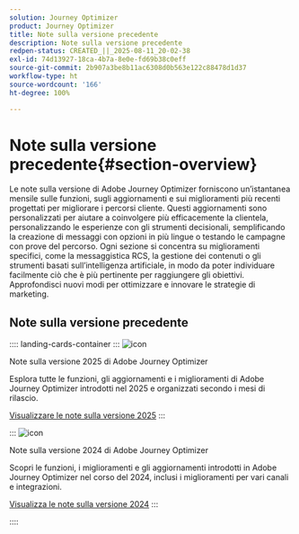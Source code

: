 ```yaml
---
solution: Journey Optimizer
product: Journey Optimizer
title: Note sulla versione precedente
description: Note sulla versione precedente
redpen-status: CREATED_||_2025-08-11_20-02-38
exl-id: 74d13927-18ca-4b7a-8e0e-fd69b38c0eff
source-git-commit: 2b907a3be8b11ac6308d0b563e122c88478d1d37
workflow-type: ht
source-wordcount: '166'
ht-degree: 100%

---
```


# Note sulla versione precedente{#section-overview}

Le note sulla versione di Adobe Journey Optimizer forniscono un’istantanea mensile sulle funzioni, sugli aggiornamenti e sui miglioramenti più recenti progettati per migliorare i percorsi cliente. Questi aggiornamenti sono personalizzati per aiutare a coinvolgere più efficacemente la clientela, personalizzando le esperienze con gli strumenti decisionali, semplificando la creazione di messaggi con opzioni in più lingue o testando le campagne con prove del percorso. Ogni sezione si concentra su miglioramenti specifici, come la messaggistica RCS, la gestione dei contenuti o gli strumenti basati sull’intelligenza artificiale, in modo da poter individuare facilmente ciò che è più pertinente per raggiungere gli obiettivi. Approfondisci nuovi modi per ottimizzare e innovare le strategie di marketing.

## Note sulla versione precedente

:::: landing-cards-container
:::
![icon](https://cdn.experienceleague.adobe.com/icons/list-check.svg)

Note sulla versione 2025 di Adobe Journey Optimizer

Esplora tutte le funzioni, gli aggiornamenti e i miglioramenti di Adobe Journey Optimizer introdotti nel 2025 e organizzati secondo i mesi di rilascio.

[Visualizzare le note sulla versione 2025](../using/rn/release-notes-2025.md)
:::

:::
![icon](https://cdn.experienceleague.adobe.com/icons/list-check.svg)

Note sulla versione 2024 di Adobe Journey Optimizer

Scopri le funzioni, i miglioramenti e gli aggiornamenti introdotti in Adobe Journey Optimizer nel corso del 2024, inclusi i miglioramenti per vari canali e integrazioni.

[Visualizza le note sulla versione 2024](../using/rn/release-notes-2024.md)
:::

::::
